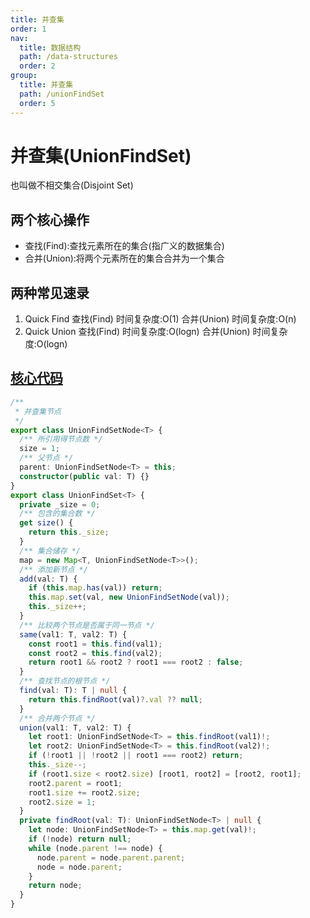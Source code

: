 ```yaml
---
title: 并查集
order: 1
nav:
  title: 数据结构
  path: /data-structures
  order: 2
group:
  title: 并查集
  path: /unionFindSet
  order: 5
---
```


# 并查集(UnionFindSet)

也叫做不相交集合(Disjoint Set)

## 两个核心操作

- 查找(Find):查找元素所在的集合(指广义的数据集合)
- 合并(Union):将两个元素所在的集合合并为一个集合

## 两种常见速录

1. Quick Find
   查找(Find) 时间复杂度:O(1)
   合并(Union) 时间复杂度:O(n)
2. Quick Union
   查找(Find) 时间复杂度:O(logn)
   合并(Union) 时间复杂度:O(logn)

## [核心代码](https://gitee.com/bestlyg/bestlyg/tree/master/packages/data-structures/src/unionFindSet/unionFindSet.ts)

```ts
/**
 * 并查集节点
 */
export class UnionFindSetNode<T> {
  /** 所引用得节点数 */
  size = 1;
  /** 父节点 */
  parent: UnionFindSetNode<T> = this;
  constructor(public val: T) {}
}
export class UnionFindSet<T> {
  private _size = 0;
  /** 包含的集合数 */
  get size() {
    return this._size;
  }
  /** 集合储存 */
  map = new Map<T, UnionFindSetNode<T>>();
  /** 添加新节点 */
  add(val: T) {
    if (this.map.has(val)) return;
    this.map.set(val, new UnionFindSetNode(val));
    this._size++;
  }
  /** 比较两个节点是否属于同一节点 */
  same(val1: T, val2: T) {
    const root1 = this.find(val1);
    const root2 = this.find(val2);
    return root1 && root2 ? root1 === root2 : false;
  }
  /** 查找节点的根节点 */
  find(val: T): T | null {
    return this.findRoot(val)?.val ?? null;
  }
  /** 合并两个节点 */
  union(val1: T, val2: T) {
    let root1: UnionFindSetNode<T> = this.findRoot(val1)!;
    let root2: UnionFindSetNode<T> = this.findRoot(val2)!;
    if (!root1 || !root2 || root1 === root2) return;
    this._size--;
    if (root1.size < root2.size) [root1, root2] = [root2, root1];
    root2.parent = root1;
    root1.size += root2.size;
    root2.size = 1;
  }
  private findRoot(val: T): UnionFindSetNode<T> | null {
    let node: UnionFindSetNode<T> = this.map.get(val)!;
    if (!node) return null;
    while (node.parent !== node) {
      node.parent = node.parent.parent;
      node = node.parent;
    }
    return node;
  }
}
```
